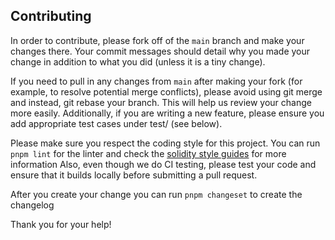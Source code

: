 ## Contributing

In order to contribute, please fork off of the `main` branch and make your changes there.
Your commit messages should detail why you made your change in addition to what you
did (unless it is a tiny change).

If you need to pull in any changes from `main` after making your fork
(for example, to resolve potential merge conflicts),
please avoid using git merge and instead, git rebase your branch.
This will help us review your change more easily.
Additionally, if you are writing a new feature,
please ensure you add appropriate test cases under test/ (see below).

Please make sure you respect the coding style for this project.
You can run `pnpm lint` for the linter and check the [solidity style guides](https://docs.soliditylang.org/en/latest/style-guide.html#) for more information
Also, even though we do CI testing,
please test your code and ensure that it builds locally before submitting a pull request.

After you create your change you can run `pnpm changeset` to create the changelog

Thank you for your help!
